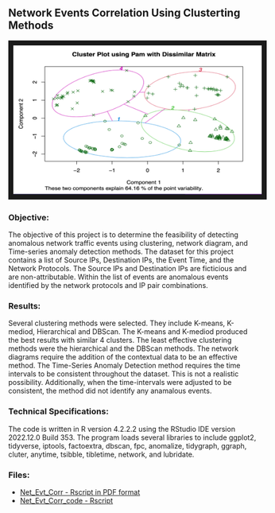 ## Network Events Correlation Using Clusterting Methods

<img src="./cluster.png" 
 width="500" height="300" border="10" />

### Objective:

The objective of this project is to determine the feasibility of detecting anomalous network traffic events using clustering, network diagram, and Time-series anomaly detection methods. The dataset for this project contains a list of Source IPs, Destination IPs, the Event Time, and the Network Protocols.  The Source IPs and Destination IPs are ficticious and are non-attributable. Within the list of events are anomalous events identified by the network protocols and IP pair combinations. 

### Results:

Several clustering methods were selected. They include K-means, K-mediod, Hierarchical and DBScan.  The K-means and K-mediod produced the best results with similar 4 clusters.  The least effective clustering methods were the hierarchical and the DBScan methods.  The network diagrams require the addition of the contextual data to be an effective method.  The Time-Series Anomaly Detection method requires the time intervals to be consistent throughout the dataset.  This is not a realistic possibility.  Additionally, when the time-intervals were adjusted to be consistent, the method did not identify any anamalous events.  


### Technical Specifications:

The code is written in R version 4.2.2.2 using the RStudio IDE version 2022.12.0 Build 353. The program loads several libraries to include ggplot2, tidyverse, iptools, factoextra, dbscan, fpc, anomalize, tidygraph, ggraph, cluter, anytime, tsibble, tibletime, network, and lubridate.    

### Files:

* [Net_Evt_Corr - Rscript in PDF format](./Net_Evt_Corr.pdf)
* [Net_Evt_Corr_code - Rscript](./Net_Evt_Corr_code.R)
